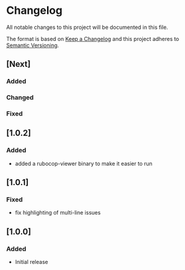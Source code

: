 # Changelog
All notable changes to this project will be documented in this file.

The format is based on [Keep a Changelog](http://keepachangelog.com/en/1.0.0/)
and this project adheres to [Semantic Versioning](http://semver.org/spec/v2.0.0.html).

## [Next]
### Added
### Changed
### Fixed

## [1.0.2]
### Added
- added a rubocop-viewer binary to make it easier to run

## [1.0.1]
### Fixed
- fix highlighting of multi-line issues

## [1.0.0]
### Added
- Initial release

